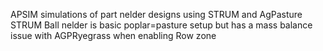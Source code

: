 APSIM simulations of part nelder designs using STRUM and AgPasture
STRUM Ball nelder is basic poplar=pasture setup but has a mass balance issue with AGPRyegrass when enabling Row zone
